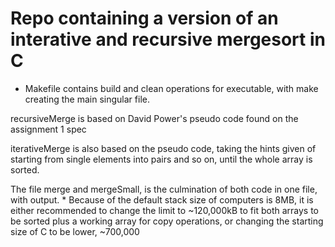# Repo containing a version of an interative and recursive mergesort in C
* Makefile contains build and clean operations for executable, with make creating the main singular file.

recursiveMerge is based on David Power's pseudo code found on the assignment 1 spec

iterativeMerge is also based on the pseudo code, taking the hints given of starting from single elements into pairs and so on, until the whole array is sorted.

The file merge and mergeSmall, is the culmination of both code in one file, with output. 
    * Because of the default stack size of computers is 8MB, it is either recommended to change the limit to ~120,000kB to fit both arrays to be sorted plus a working array for copy operations, or changing the starting size of C to be lower, ~700,000  
